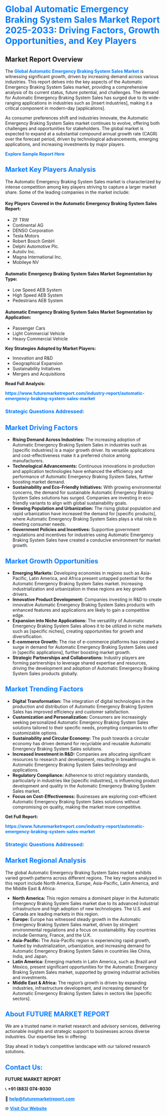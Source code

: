 <h1 style="color: #007BFF;">Global Automatic Emergency Braking System Sales Market Report 2025-2033: Driving Factors, Growth Opportunities, and Key Players</h1>

<section id="overview">
<h2>Market Report Overview</h2>
<p>The <a href="https://www.futuremarketreport.com/industry-report/automatic-emergency-braking-system-sales-market" style="color: #007BFF; text-decoration: none;"><strong>Global Automatic Emergency Braking System Sales Market</strong></a> is witnessing significant growth, driven by increasing demand across various industries. This report delves into the key aspects of the Automatic Emergency Braking System Sales market, providing a comprehensive analysis of its current status, future potential, and challenges. The demand for Automatic Emergency Braking System Sales has surged due to its wide-ranging applications in industries such as [insert industries], making it a critical component in modern-day [applications].</p>
<p>As consumer preferences shift and industries innovate, the Automatic Emergency Braking System Sales market continues to evolve, offering both challenges and opportunities for stakeholders. The global market is expected to expand at a substantial compound annual growth rate (CAGR) over the forecast period, driven by technological advancements, emerging applications, and increasing investments by major players.</p>
</section>

<section id="overview">
<p><a href="https://www.futuremarketreport.com/request-sample/reportId=103420" style="color: #007BFF; text-decoration: none;"><strong>Explore Sample Report Here</strong></a></p>
</section>

<section id="key-players">
<h2 style="color: #007BFF;">Market Key Players Analysis</h2>
<p>The Automatic Emergency Braking System Sales market is characterized by intense competition among key players striving to capture a larger market share. Some of the leading companies in the market include:</p>
<h4>Key Players Covered in the Automatic Emergency Braking System Sales Report:</h4>
<ul><li>ZF TRW</li><li>Continental AG</li><li>DENSO Corporation</li><li>Tesla Motors</li><li>Robert Bosch GmbH</li><li>Delphi Automotive Plc.</li><li>Autoliv Inc.</li><li>Magna International Inc.</li><li>Mobileye NV</li></ul>
<h4>Automatic Emergency Braking System Sales Market Segmentation by Type:</h4>
<ul><li>Low Speed AEB System</li><li>High Speed AEB System</li><li>Pedestrians AEB System</li></ul>

<h4>Automatic Emergency Braking System Sales Market Segmentation by Application:</h4>
<ul><li>Passenger Cars</li><li>Light Commercial Vehicle</li><li>Heavy Commercial Vehicle</li></ul>
<p><strong>Key Strategies Adopted by Market Players:</strong></p>
<ul>
<li>Innovation and R&D</li>
<li>Geographical Expansion</li>
<li>Sustainability Initiatives</li>
<li>Mergers and Acquisitions</li>
</ul>
</section>

<section>
<p><strong>Read Full Analysis: </strong></p><a href="https://www.futuremarketreport.com/industry-report/automatic-emergency-braking-system-sales-market" style="color: #007BFF; text-decoration: none;"><strong>https://www.futuremarketreport.com/industry-report/automatic-emergency-braking-system-sales-market</strong></a>
<h3 style="color: #007BFF;">Strategic Questions Addressed:</h3>
</section>

<section id="driving-factors">
<h2 style="color: #007BFF;">Market Driving Factors</h2>
<ul>
<li><strong>Rising Demand Across Industries:</strong> The increasing adoption of Automatic Emergency Braking System Sales in industries such as [specific industries] is a major growth driver. Its versatile applications and cost-effectiveness make it a preferred choice among manufacturers.</li>
<li><strong>Technological Advancements:</strong> Continuous innovations in production and application technologies have enhanced the efficiency and performance of Automatic Emergency Braking System Sales, further boosting market demand.</li>
<li><strong>Sustainability and Eco-Friendly Initiatives:</strong> With growing environmental concerns, the demand for sustainable Automatic Emergency Braking System Sales solutions has surged. Companies are investing in eco-friendly variants to align with global sustainability goals.</li>
<li><strong>Growing Population and Urbanization:</strong> The rising global population and rapid urbanization have increased the demand for [specific products], where Automatic Emergency Braking System Sales plays a vital role in meeting consumer needs.</li>
<li><strong>Government Policies and Incentives:</strong> Supportive government regulations and incentives for industries using Automatic Emergency Braking System Sales have created a conducive environment for market growth.</li>
</ul>
</section>

<section id="growth-opportunities">
<h2 style="color: #007BFF;">Market Growth Opportunities</h2>
<ul>
<li><strong>Emerging Markets:</strong> Developing economies in regions such as Asia-Pacific, Latin America, and Africa present untapped potential for the Automatic Emergency Braking System Sales market. Increasing industrialization and urbanization in these regions are key growth drivers.</li>
<li><strong>Innovative Product Development:</strong> Companies investing in R&D to create innovative Automatic Emergency Braking System Sales products with enhanced features and applications are likely to gain a competitive edge.</li>
<li><strong>Expansion into Niche Applications:</strong> The versatility of Automatic Emergency Braking System Sales allows it to be utilized in niche markets such as [specific niches], creating opportunities for growth and diversification.</li>
<li><strong>E-commerce Growth:</strong> The rise of e-commerce platforms has created a surge in demand for Automatic Emergency Braking System Sales used in [specific applications], further boosting market growth.</li>
<li><strong>Strategic Partnerships and Collaborations:</strong> Industry players are forming partnerships to leverage shared expertise and resources, driving the development and adoption of Automatic Emergency Braking System Sales products globally.</li>
</ul>
</section>

<section id="trending-factors">
<h2 style="color: #007BFF;">Market Trending Factors</h2>
<ul>
<li><strong>Digital Transformation:</strong> The integration of digital technologies in the production and distribution of Automatic Emergency Braking System Sales has improved efficiency and customer satisfaction.</li>
<li><strong>Customization and Personalization:</strong> Consumers are increasingly seeking personalized Automatic Emergency Braking System Sales solutions tailored to their specific needs, prompting companies to offer customizable options.</li>
<li><strong>Sustainability and Circular Economy:</strong> The push towards a circular economy has driven demand for recyclable and reusable Automatic Emergency Braking System Sales solutions.</li>
<li><strong>Increased Investment in R&D:</strong> Companies are allocating significant resources to research and development, resulting in breakthroughs in Automatic Emergency Braking System Sales technology and applications.</li>
<li><strong>Regulatory Compliance:</strong> Adherence to strict regulatory standards, particularly in industries like [specific industries], is influencing product development and quality in the Automatic Emergency Braking System Sales market.</li>
<li><strong>Focus on Cost-Effectiveness:</strong> Businesses are exploring cost-efficient Automatic Emergency Braking System Sales solutions without compromising on quality, making the market more competitive.</li>
</ul>
</section>

<section>
<p><strong>Get Full Report: </strong></p><a href="https://www.futuremarketreport.com/industry-report/automatic-emergency-braking-system-sales-market" style="color: #007BFF; text-decoration: none;"><strong>https://www.futuremarketreport.com/industry-report/automatic-emergency-braking-system-sales-market</strong></a>
<h3 style="color: #007BFF;">Strategic Questions Addressed:</h3>
</section>


<section id="regional-analysis">
<h2 style="color: #007BFF;">Market Regional Analysis</h2>
<p>The global Automatic Emergency Braking System Sales market exhibits varied growth patterns across different regions. The key regions analyzed in this report include North America, Europe, Asia-Pacific, Latin America, and the Middle East & Africa:</p>
<ul>
<li><strong>North America:</strong> This region remains a dominant player in the Automatic Emergency Braking System Sales market due to its advanced industrial infrastructure and high adoption of new technologies. The U.S. and Canada are leading markets in this region.</li>
<li><strong>Europe:</strong> Europe has witnessed steady growth in the Automatic Emergency Braking System Sales market, driven by stringent environmental regulations and a focus on sustainability. Key countries include Germany, France, and the U.K.</li>
<li><strong>Asia-Pacific:</strong> The Asia-Pacific region is experiencing rapid growth, fueled by industrialization, urbanization, and increasing demand for Automatic Emergency Braking System Sales in countries like China, India, and Japan.</li>
<li><strong>Latin America:</strong> Emerging markets in Latin America, such as Brazil and Mexico, present significant opportunities for the Automatic Emergency Braking System Sales market, supported by growing industrial activities and investments.</li>
<li><strong>Middle East & Africa:</strong> The region’s growth is driven by expanding industries, infrastructure development, and increasing demand for Automatic Emergency Braking System Sales in sectors like [specific sectors].</li>
</ul>
</section>

<footer>
<h2 style="color: #007BFF;">About FUTURE MARKET REPORT</h2>
<p>We are a trusted name in market research and advisory services, delivering actionable insights and strategic support to businesses across diverse industries. Our expertise lies in offering:</p>

<p>Stay ahead in today’s competitive landscape with our tailored research solutions.</p>

<h2 style="color: #007BFF;">Contact Us:</h2>
<p><strong>FUTURE MARKET REPORT</strong></p>
<p>📞 <strong>+91 (883) 074-8030</strong></p>
<p>📧 <strong><a href="mailto:help@futuremarketreport.com" style="color: #007BFF;">help@futuremarketreport.com</a></strong></p>
<p>🌐 <strong><a href="https://www.futuremarketreport.com/" style="color: #007BFF;">Visit Our Website</a></strong></p>
</footer>